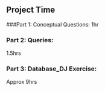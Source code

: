 ## Project Time
###Part 1: Conceptual Questions:
1hr

### Part 2: Queries:
1.5hrs

### Part 3: Database_DJ Exercise:
Approx 9hrs
